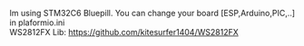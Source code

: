 Im using STM32C6 Bluepill.
You can change your board [ESP,Arduino,PIC,..] in plaformio.ini  
WS2812FX Lib: https://github.com/kitesurfer1404/WS2812FX  
